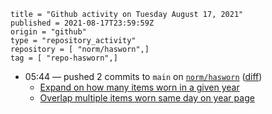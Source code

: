 ```
title = "Github activity on Tuesday August 17, 2021"
published = 2021-08-17T23:59:59Z
origin = "github"
type = "repository_activity"
repository = [ "norm/hasworn",]
tag = [ "repo-hasworn",]
```

* 05:44 — pushed 2 commits to `main` on [`norm/hasworn`](https://github.com/norm/hasworn) ([diff](https://github.com/norm/hasworn/compare/c55c6a7a77061ce19ba0ebbc19dec7969b7d1946..b4c1ca86b685a2094eea07019417cfdafb2fd4d1))
  * [Expand on how many items worn in a given year](https://github.com/norm/hasworn/commit/4914115480fba499826426d1eb12d3c77c88dbc0)
  * [Overlap multiple items worn same day on year page](https://github.com/norm/hasworn/commit/b4c1ca86b685a2094eea07019417cfdafb2fd4d1)
